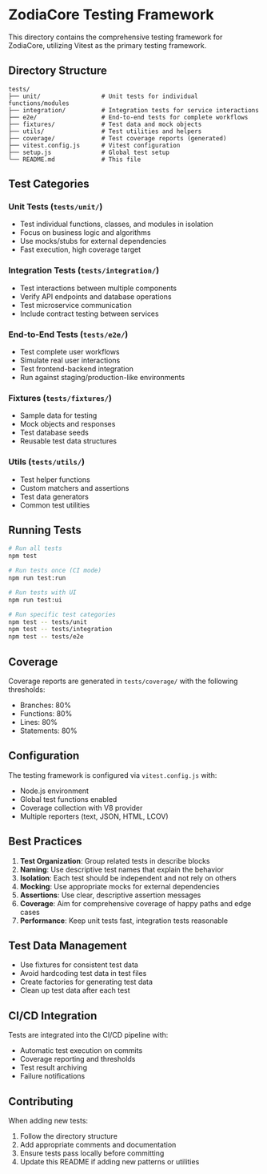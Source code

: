 # ZodiaCore Testing Framework

This directory contains the comprehensive testing framework for ZodiaCore, utilizing Vitest as the primary testing framework.

## Directory Structure

```
tests/
├── unit/                 # Unit tests for individual functions/modules
├── integration/          # Integration tests for service interactions
├── e2e/                  # End-to-end tests for complete workflows
├── fixtures/             # Test data and mock objects
├── utils/                # Test utilities and helpers
├── coverage/             # Test coverage reports (generated)
├── vitest.config.js      # Vitest configuration
├── setup.js              # Global test setup
└── README.md             # This file
```

## Test Categories

### Unit Tests (`tests/unit/`)
- Test individual functions, classes, and modules in isolation
- Focus on business logic and algorithms
- Use mocks/stubs for external dependencies
- Fast execution, high coverage target

### Integration Tests (`tests/integration/`)
- Test interactions between multiple components
- Verify API endpoints and database operations
- Test microservice communication
- Include contract testing between services

### End-to-End Tests (`tests/e2e/`)
- Test complete user workflows
- Simulate real user interactions
- Test frontend-backend integration
- Run against staging/production-like environments

### Fixtures (`tests/fixtures/`)
- Sample data for testing
- Mock objects and responses
- Test database seeds
- Reusable test data structures

### Utils (`tests/utils/`)
- Test helper functions
- Custom matchers and assertions
- Test data generators
- Common test utilities

## Running Tests

```bash
# Run all tests
npm test

# Run tests once (CI mode)
npm run test:run

# Run tests with UI
npm run test:ui

# Run specific test categories
npm test -- tests/unit
npm test -- tests/integration
npm test -- tests/e2e
```

## Coverage

Coverage reports are generated in `tests/coverage/` with the following thresholds:
- Branches: 80%
- Functions: 80%
- Lines: 80%
- Statements: 80%

## Configuration

The testing framework is configured via `vitest.config.js` with:
- Node.js environment
- Global test functions enabled
- Coverage collection with V8 provider
- Multiple reporters (text, JSON, HTML, LCOV)

## Best Practices

1. **Test Organization**: Group related tests in describe blocks
2. **Naming**: Use descriptive test names that explain the behavior
3. **Isolation**: Each test should be independent and not rely on others
4. **Mocking**: Use appropriate mocks for external dependencies
5. **Assertions**: Use clear, descriptive assertion messages
6. **Coverage**: Aim for comprehensive coverage of happy paths and edge cases
7. **Performance**: Keep unit tests fast, integration tests reasonable

## Test Data Management

- Use fixtures for consistent test data
- Avoid hardcoding test data in test files
- Create factories for generating test data
- Clean up test data after each test

## CI/CD Integration

Tests are integrated into the CI/CD pipeline with:
- Automatic test execution on commits
- Coverage reporting and thresholds
- Test result archiving
- Failure notifications

## Contributing

When adding new tests:
1. Follow the directory structure
2. Add appropriate comments and documentation
3. Ensure tests pass locally before committing
4. Update this README if adding new patterns or utilities